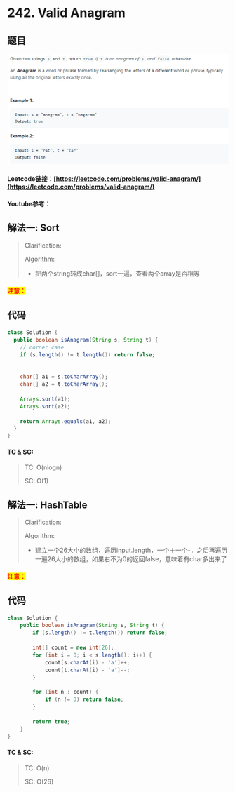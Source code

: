 # 242. Valid Anagram

## 题目

![](<../../.gitbook/assets/image (33).png>)

#### Leetcode链接：[https://leetcode.com/problems/valid-anagram/](https://leetcode.com/problems/valid-anagram/)

#### Youtube参考：

## 解法一: Sort

> Clarification:&#x20;
>
> Algorithm:&#x20;
>
> * 把两个string转成char\[]，sort一遍，查看两个array是否相等

#### <mark style="color:red;">注意：</mark>

## 代码

```java
class Solution {
  public boolean isAnagram(String s, String t) {
    // corner case
    if (s.length() != t.length()) return false;
      
      
    char[] a1 = s.toCharArray();
    char[] a2 = t.toCharArray();
      
    Arrays.sort(a1);
    Arrays.sort(a2);  
      
    return Arrays.equals(a1, a2);
  }
}
```

#### TC & SC:&#x20;

> TC: O(nlogn)
>
> SC: O(1)

## 解法一: HashTable

> Clarification:&#x20;
>
> Algorithm:&#x20;
>
> * 建立一个26大小的数组，遍历input.length，一个＋一个-，之后再遍历一遍26大小的数组，如果右不为0的返回false，意味着有char多出来了

#### <mark style="color:red;">注意：</mark>

## 代码

```java
class Solution {
    public boolean isAnagram(String s, String t) {
        if (s.length() != t.length()) return false;
        
        int[] count = new int[26];
        for (int i = 0; i < s.length(); i++) {
            count[s.charAt(i) - 'a']++;
            count[t.charAt(i) - 'a']--;
        }
        
        for (int n : count) {
            if (n != 0) return false;
        }
        
        return true;
    }
}
```

#### TC & SC:&#x20;

> TC: O(n)
>
> SC: O(26)

